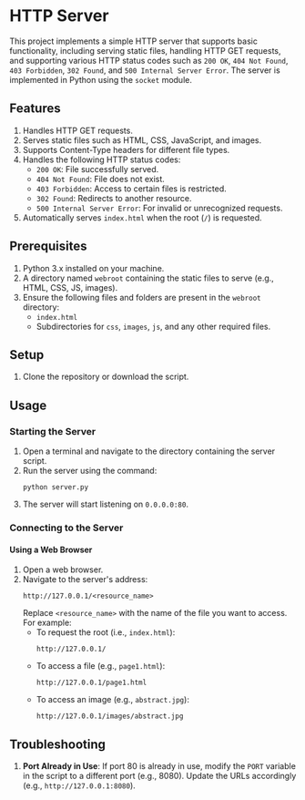 
# HTTP Server

This project implements a simple HTTP server that supports basic functionality, including serving static files, handling HTTP GET requests, and supporting various HTTP status codes such as `200 OK`, `404 Not Found`, `403 Forbidden`, `302 Found`, and `500 Internal Server Error`. The server is implemented in Python using the `socket` module.

## Features

1. Handles HTTP GET requests.
2. Serves static files such as HTML, CSS, JavaScript, and images.
3. Supports Content-Type headers for different file types.
4. Handles the following HTTP status codes:
   - `200 OK`: File successfully served.
   - `404 Not Found`: File does not exist.
   - `403 Forbidden`: Access to certain files is restricted.
   - `302 Found`: Redirects to another resource.
   - `500 Internal Server Error`: For invalid or unrecognized requests.
5. Automatically serves `index.html` when the root (`/`) is requested.

## Prerequisites

1. Python 3.x installed on your machine.
2. A directory named `webroot` containing the static files to serve (e.g., HTML, CSS, JS, images).
3. Ensure the following files and folders are present in the `webroot` directory:
   - `index.html`
   - Subdirectories for `css`, `images`, `js`, and any other required files.

## Setup

1. Clone the repository or download the script.

## Usage

### Starting the Server

1. Open a terminal and navigate to the directory containing the server script.
2. Run the server using the command:
   ```
   python server.py
   ```
3. The server will start listening on `0.0.0.0:80`.

### Connecting to the Server

#### Using a Web Browser

1. Open a web browser.
2. Navigate to the server's address:
   ```
   http://127.0.0.1/<resource_name>
   ```
   Replace `<resource_name>` with the name of the file you want to access. For example:
   - To request the root (i.e., `index.html`):
     ```
     http://127.0.0.1/
     ```
   - To access a file (e.g., `page1.html`):
     ```
     http://127.0.0.1/page1.html
     ```
   - To access an image (e.g., `abstract.jpg`):
     ```
     http://127.0.0.1/images/abstract.jpg
     ```


## Troubleshooting

1. **Port Already in Use**:
   If port 80 is already in use, modify the `PORT` variable in the script to a different port (e.g., 8080). Update the URLs accordingly (e.g., `http://127.0.0.1:8080`).

